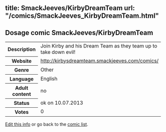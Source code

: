 title: SmackJeeves/KirbyDreamTeam
url: "/comics/SmackJeeves_KirbyDreamTeam.html"
---
Dosage comic SmackJeeves/KirbyDreamTeam
-----------------------------------------

<p id="msg"></p>
<script type="text/javascript">
if (window.location.search === '?edit_info_mail=sent_ok') {
  var elem = document.getElementById("msg");
  elem.innerHTML = 'Edited information sucessfully sent for review, which is usually done daily. Thanks!';
  elem.className = 'ok';
}
</script>
<table class="comicinfo">
<tr>
<th>Description</th><td>Join Kirby and his Dream Team as they team up to take down evil!</td>
</tr>
<tr>
<th>Website</th><td><a href="http://kirbysdreamteam.smackjeeves.com/comics/">http://kirbysdreamteam.smackjeeves.com/comics/</a></td>
</tr>
<tr>
<th>Genre</th><td>Other</td>
</tr>
<tr>
<th>Language</th><td>English</td>
</tr>
<tr>
<th>Adult content</th><td>no</td>
</tr>
<tr>
<th>Status</th><td>ok on 10.07.2013</td>
</tr>
<tr>
<th>Votes</th><td>0</td>
</tr>
</table>

[Edit this info](SmackJeeves_KirbyDreamTeam_edit.html) or go back to the [comic list](../comic-index.html).
